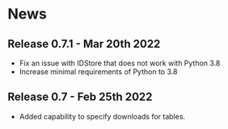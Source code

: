 # News

## Release 0.7.1 - Mar 20th 2022
- Fix an issue with IDStore that does not work with Python 3.8
- Increase minimal requirements of Python to 3.8

## Release 0.7 - Feb 25th 2022
- Added capability to specify downloads for tables.
